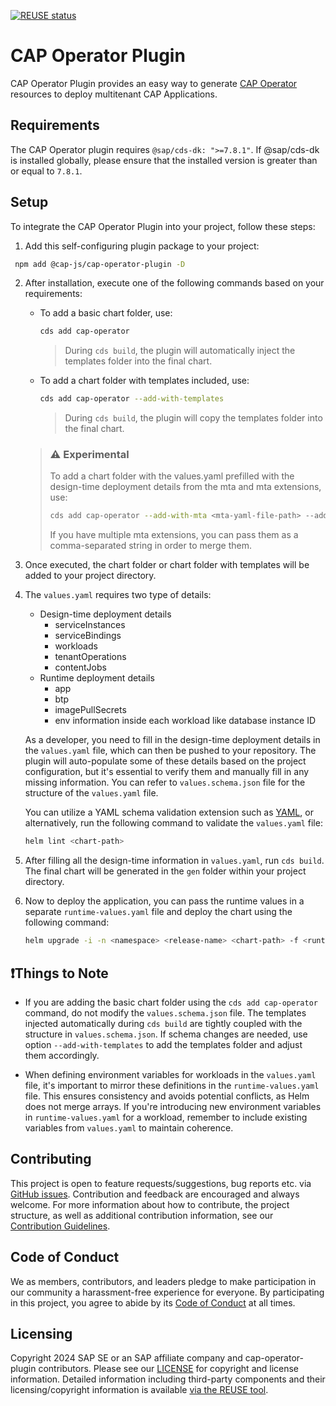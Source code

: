 [![REUSE status](https://api.reuse.software/badge/github.com/cap-js/cap-operator-plugin)](https://api.reuse.software/info/github.com/cap-js/cap-operator-plugin)

# CAP Operator Plugin

CAP Operator Plugin provides an easy way to generate [CAP Operator](https://sap.github.io/cap-operator/) resources to deploy multitenant CAP Applications.

## Requirements

The CAP Operator plugin requires `@sap/cds-dk: ">=7.8.1"`. If @sap/cds-dk is installed globally, please ensure that the installed version is greater than or equal to `7.8.1`.

## Setup

To integrate the CAP Operator Plugin into your project, follow these steps:

1. Add this self-configuring plugin package to your project:

```sh
 npm add @cap-js/cap-operator-plugin -D
```

2. After installation, execute one of the following commands based on your requirements:

    * To add a basic chart folder, use:
        ```sh
        cds add cap-operator
        ```
        > During `cds build`, the plugin will automatically inject the templates folder into the final chart.

    * To add a chart folder with templates included, use:
        ```sh
        cds add cap-operator --add-with-templates
        ```
        > During `cds build`, the plugin will copy the templates folder into the final chart.

    > ### ⚠️ Experimental
    > To add a chart folder with the values.yaml prefilled with the design-time deployment details from the mta and mta extensions, use:
    >```sh
    > cds add cap-operator --add-with-mta <mta-yaml-file-path> --add-with-mta-extensions <mta-ext-yaml-file-path>
    >```
    > If you have multiple mta extensions, you can pass them as a comma-separated string in order to merge them.

2. Once executed, the chart folder or chart folder with templates will be added to your project directory.

3. The `values.yaml` requires two type of details:

    * Design-time deployment details
        - serviceInstances
        - serviceBindings
        - workloads
        - tenantOperations
        - contentJobs
    * Runtime deployment details
        - app
        - btp
        - imagePullSecrets
        - env information inside each workload like database instance ID

    As a developer, you need to fill in the design-time deployment details in the `values.yaml` file, which can then be pushed to your repository. The plugin will auto-populate some of these details based on the project configuration, but it's essential to verify them and manually fill in any missing information. You can refer to `values.schema.json` file for the structure of the `values.yaml` file.

    You can utilize a YAML schema validation extension such as [YAML](https://marketplace.visualstudio.com/items?itemName=redhat.vscode-yaml), or alternatively, run the following command to validate the `values.yaml` file:

    ```sh
    helm lint <chart-path>
    ```

4. After filling all the design-time information in `values.yaml`, run `cds build`. The final chart will be generated in the `gen` folder within your project directory.

5. Now to deploy the application, you can pass the runtime values in a separate `runtime-values.yaml` file and deploy the chart using the following command:

   ```sh
   helm upgrade -i -n <namespace> <release-name> <chart-path> -f <runtime-values.yaml-path>
   ```

## ❗Things to Note

* If you are adding the basic chart folder using the `cds add cap-operator` command, do not modify the `values.schema.json` file. The templates injected automatically during `cds build` are tightly coupled with the structure in `values.schema.json`. If schema changes are needed, use option `--add-with-templates` to add the templates folder and adjust them accordingly.

* When defining environment variables for workloads in the `values.yaml` file, it's important to mirror these definitions in the `runtime-values.yaml` file. This ensures consistency and avoids potential conflicts, as Helm does not merge arrays. If you're introducing new environment variables in `runtime-values.yaml` for a workload, remember to include existing variables from `values.yaml` to maintain coherence.

## Contributing

This project is open to feature requests/suggestions, bug reports etc. via [GitHub issues](https://github.com/cap-js/cap-operator-plugin/issues). Contribution and feedback are encouraged and always welcome. For more information about how to contribute, the project structure, as well as additional contribution information, see our [Contribution Guidelines](CONTRIBUTING.md).

## Code of Conduct

We as members, contributors, and leaders pledge to make participation in our community a harassment-free experience for everyone. By participating in this project, you agree to abide by its [Code of Conduct](CODE_OF_CONDUCT.md) at all times.

## Licensing

Copyright 2024 SAP SE or an SAP affiliate company and cap-operator-plugin contributors. Please see our [LICENSE](LICENSE) for copyright and license information. Detailed information including third-party components and their licensing/copyright information is available [via the REUSE tool](https://api.reuse.software/info/github.com/cap-js/cap-operator-plugin).
